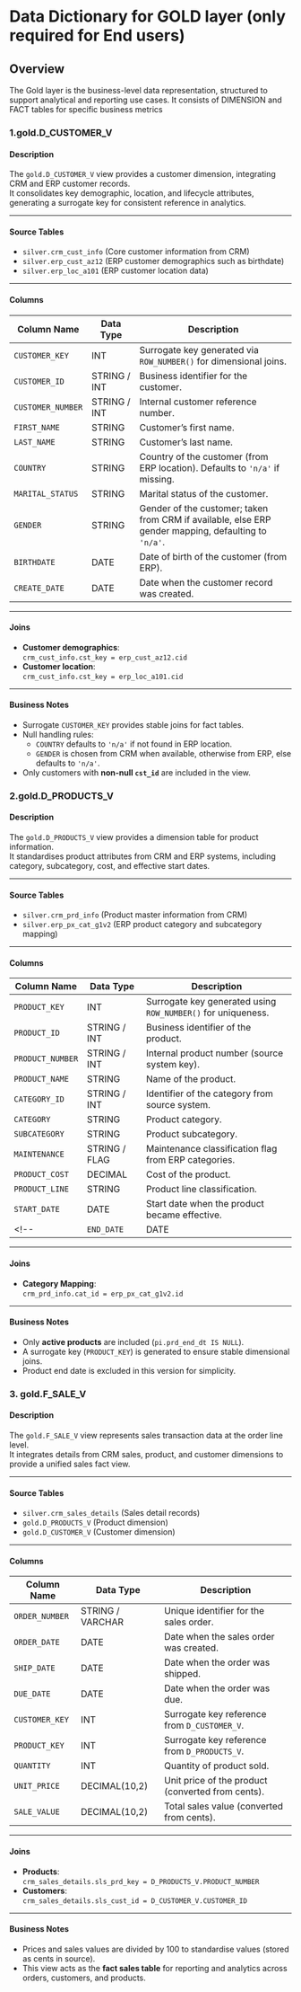 # Data Dictionary for GOLD layer (only required for End users)
## Overview
The Gold layer is the business-level data representation, structured to support analytical and reporting use cases. It consists of DIMENSION and FACT tables for specific business metrics

### 1.gold.D_CUSTOMER_V

#### Description
The `gold.D_CUSTOMER_V` view provides a customer dimension, integrating CRM and ERP customer records.  
It consolidates key demographic, location, and lifecycle attributes, generating a surrogate key for consistent reference in analytics.  

---

#### Source Tables
- `silver.crm_cust_info` (Core customer information from CRM)
- `silver.erp_cust_az12` (ERP customer demographics such as birthdate)
- `silver.erp_loc_a101` (ERP customer location data)

---

#### Columns

| Column Name     | Data Type     | Description |
|-----------------|--------------|-------------|
| `CUSTOMER_KEY`   | INT           | Surrogate key generated via `ROW_NUMBER()` for dimensional joins. |
| `CUSTOMER_ID`    | STRING / INT  | Business identifier for the customer. |
| `CUSTOMER_NUMBER`| STRING / INT  | Internal customer reference number. |
| `FIRST_NAME`     | STRING        | Customer’s first name. |
| `LAST_NAME`      | STRING        | Customer’s last name. |
| `COUNTRY`        | STRING        | Country of the customer (from ERP location). Defaults to `'n/a'` if missing. |
| `MARITAL_STATUS` | STRING        | Marital status of the customer. |
| `GENDER`         | STRING        | Gender of the customer; taken from CRM if available, else ERP gender mapping, defaulting to `'n/a'`. |
| `BIRTHDATE`      | DATE          | Date of birth of the customer (from ERP). |
| `CREATE_DATE`    | DATE          | Date when the customer record was created. |

---

#### Joins

- **Customer demographics**:  
  `crm_cust_info.cst_key = erp_cust_az12.cid`
- **Customer location**:  
  `crm_cust_info.cst_key = erp_loc_a101.cid`

---

#### Business Notes
- Surrogate `CUSTOMER_KEY` provides stable joins for fact tables.  
- Null handling rules:  
  - `COUNTRY` defaults to `'n/a'` if not found in ERP location.  
  - `GENDER` is chosen from CRM when available, otherwise from ERP, else defaults to `'n/a'`.  
- Only customers with **non-null `cst_id`** are included in the view.  

### 2.gold.D_PRODUCTS_V

#### Description
The `gold.D_PRODUCTS_V` view provides a dimension table for product information.  
It standardises product attributes from CRM and ERP systems, including category, subcategory, cost, and effective start dates.  

---

#### Source Tables
- `silver.crm_prd_info` (Product master information from CRM)
- `silver.erp_px_cat_g1v2` (ERP product category and subcategory mapping)

---

#### Columns

| Column Name    | Data Type     | Description |
|----------------|--------------|-------------|
| `PRODUCT_KEY`   | INT           | Surrogate key generated using `ROW_NUMBER()` for uniqueness. |
| `PRODUCT_ID`    | STRING / INT  | Business identifier of the product. |
| `PRODUCT_NUMBER`| STRING / INT  | Internal product number (source system key). |
| `PRODUCT_NAME`  | STRING        | Name of the product. |
| `CATEGORY_ID`   | STRING / INT  | Identifier of the category from source system. |
| `CATEGORY`      | STRING        | Product category. |
| `SUBCATEGORY`   | STRING        | Product subcategory. |
| `MAINTENANCE`   | STRING / FLAG | Maintenance classification flag from ERP categories. |
| `PRODUCT_COST`  | DECIMAL       | Cost of the product. |
| `PRODUCT_LINE`  | STRING        | Product line classification. |
| `START_DATE`    | DATE          | Start date when the product became effective. |
<!-- | `END_DATE` | DATE | End date of the product (excluded in this view). -->  

---

#### Joins

- **Category Mapping**:  
  `crm_prd_info.cat_id = erp_px_cat_g1v2.id`

---

#### Business Notes
- Only **active products** are included (`pi.prd_end_dt IS NULL`).  
- A surrogate key (`PRODUCT_KEY`) is generated to ensure stable dimensional joins.  
- Product end date is excluded in this version for simplicity.  

### 3. gold.F_SALE_V

#### Description
The `gold.F_SALE_V` view represents sales transaction data at the order line level.  
It integrates details from CRM sales, product, and customer dimensions to provide a unified sales fact view.  

---

#### Source Tables
- `silver.crm_sales_details` (Sales detail records)
- `gold.D_PRODUCTS_V` (Product dimension)
- `gold.D_CUSTOMER_V` (Customer dimension)

---

#### Columns

| Column Name   | Data Type        | Description |
|---------------|-----------------|-------------|
| `ORDER_NUMBER` | STRING / VARCHAR | Unique identifier for the sales order. |
| `ORDER_DATE`   | DATE             | Date when the sales order was created. |
| `SHIP_DATE`    | DATE             | Date when the order was shipped. |
| `DUE_DATE`     | DATE             | Date when the order was due. |
| `CUSTOMER_KEY` | INT              | Surrogate key reference from `D_CUSTOMER_V`. |
| `PRODUCT_KEY`  | INT              | Surrogate key reference from `D_PRODUCTS_V`. |
| `QUANTITY`     | INT              | Quantity of product sold. |
| `UNIT_PRICE`   | DECIMAL(10,2)    | Unit price of the product (converted from cents). |
| `SALE_VALUE`   | DECIMAL(10,2)    | Total sales value (converted from cents). |

---

#### Joins

- **Products**:  
  `crm_sales_details.sls_prd_key = D_PRODUCTS_V.PRODUCT_NUMBER`
- **Customers**:  
  `crm_sales_details.sls_cust_id = D_CUSTOMER_V.CUSTOMER_ID`

---

#### Business Notes
- Prices and sales values are divided by 100 to standardise values (stored as cents in source).  
- This view acts as the **fact sales table** for reporting and analytics across orders, customers, and products.  
